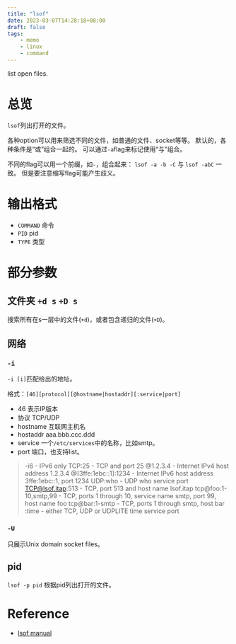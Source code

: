 ```yaml
---
title: "lsof"
date: 2023-03-07T14:28:18+08:00
draft: false
tags:
    - memo
    - linux
    - command
---
```


list open files.

<!--more-->

# 总览

`lsof`列出打开的文件。

各种option可以用来筛选不同的文件，如普通的文件、socket等等。
默认的，各种条件是“或”组合一起的。
可以通过`-a`flag来标记使用“与”组合。

不同的flag可以用一个前缀，如`-`，组合起来：
`lsof -a -b -C` 与 `lsof -abC` 一致。
但是要注意缩写flag可能产生歧义。

# 输出格式

- `COMMAND` 命令
- `PID` pid
- `TYPE` 类型

# 部分参数

## 文件夹 `+d s` `+D s`

搜索所有在s一层中的文件(`+d`)，或者包含递归的文件(`+D`)。

## 网络

### `-i`

`-i [i]`匹配给出的地址。

格式：`[46][protocol][@hostname|hostaddr][:service|port]`

- 46 表示IP版本
- 协议 TCP/UDP
- hostname 互联网主机名
- hostaddr aaa.bbb.ccc.ddd
- service 一个`/etc/services`中的名称，比如smtp。
- port 端口，也支持list。

> -i6 - IPv6 only
> TCP:25 - TCP and port 25
> @1.2.3.4 - Internet IPv4 host address 1.2.3.4
> @[3ffe:1ebc::1]:1234 - Internet IPv6 host address
>     3ffe:1ebc::1, port 1234
> UDP:who - UDP who service port
> TCP@lsof.itap:513 - TCP, port 513 and host name lsof.itap
> tcp@foo:1-10,smtp,99 - TCP, ports 1 through 10,
>     service name smtp, port 99, host name foo
> tcp@bar:1-smtp - TCP, ports 1 through smtp, host bar
> :time - either TCP, UDP or UDPLITE time service port

### `-U`

只展示Unix domain socket files。

## pid

`lsof -p pid` 根据pid列出打开的文件。

# Reference

- [lsof manual](https://linux.die.net/man/8/lsof)
